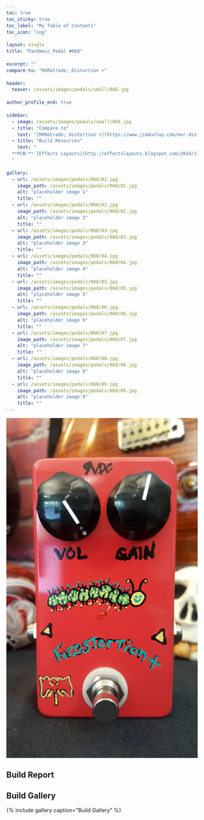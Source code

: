 ```yaml
---
toc: true
toc_sticky: true
toc_label: "My Table of Contents"
toc_icon: "cog"

layout: single
title: "Pandemic Pedal #068"

excerpt: ""
compare-to: "MXR&trade; Distortion +"

header:
  teaser: /assets/images/pedals/small/068.jpg

author_profile_end: true

sidebar:
  - image: /assets/images/pedals/small/068.jpg
  - title: "Compare to"
    text: "[MXR&trade; Distortion +](https://www.jimdunlop.com/mxr-distortion/)"
  - title: "Build Resources"
    text: "
  **PCB:** [Effects Layouts](http://effectslayouts.blogspot.com/2014/11/mxr-distortion.html)
  "

gallery:
  - url: /assets/images/pedals/068/01.jpg
    image_path: /assets/images/pedals/068/01.jpg
    alt: "placeholder image 1"
    title: ""
  - url: /assets/images/pedals/068/02.jpg
    image_path: /assets/images/pedals/068/02.jpg
    alt: "placeholder image 2"
    title: ""
  - url: /assets/images/pedals/068/03.jpg
    image_path: /assets/images/pedals/068/03.jpg
    alt: "placeholder image 3"
    title: ""
  - url: /assets/images/pedals/068/04.jpg
    image_path: /assets/images/pedals/068/04.jpg
    alt: "placeholder image 4"
    title: ""
  - url: /assets/images/pedals/068/05.jpg
    image_path: /assets/images/pedals/068/05.jpg
    alt: "placeholder image 5"
    title: ""
  - url: /assets/images/pedals/068/06.jpg
    image_path: /assets/images/pedals/068/06.jpg
    alt: "placeholder image 6"
    title: ""
  - url: /assets/images/pedals/068/07.jpg
    image_path: /assets/images/pedals/068/07.jpg
    alt: "placeholder image 7"
    title: ""
  - url: /assets/images/pedals/068/08.jpg
    image_path: /assets/images/pedals/068/08.jpg
    alt: "placeholder image 8"
    title: ""
  - url: /assets/images/pedals/068/09.jpg
    image_path: /assets/images/pedals/068/09.jpg
    alt: "placeholder image 9"
    title: ""
---
```


[![header](/assets/images/pedals/068.jpg)](/assets/images/pedals/068.jpg)

## Build Report ##



## Build Gallery ##

{% include gallery caption="Build Gallery" %}
